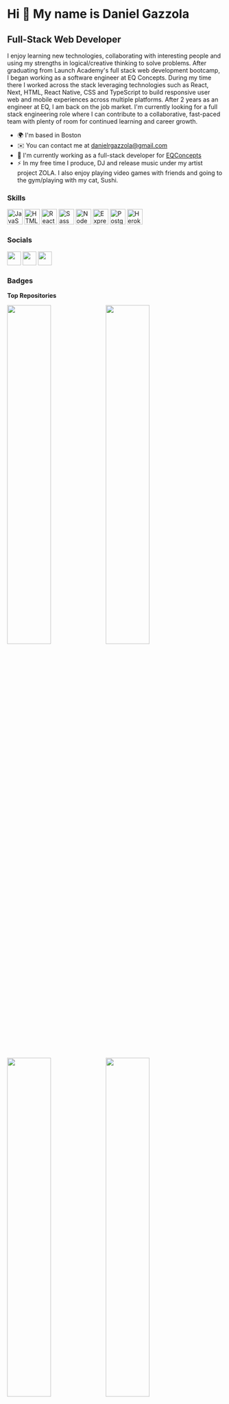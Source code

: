 Hi 👋 My name is Daniel Gazzola
===============================

Full-Stack Web Developer
------------------------

I enjoy learning new technologies, collaborating with interesting people and using my strengths in logical/creative thinking to solve problems. After graduating from Launch Academy's full stack web development bootcamp, I began working as a software engineer at EQ Concepts. During my time there I worked across the stack leveraging technologies such as React, Next, HTML, React Native, CSS and TypeScript to build responsive user web and mobile experiences across multiple platforms. After 2 years as an engineer at EQ, I am back on the job market. I'm currently looking for a full stack engineering role where I can contribute to a collaborative, fast-paced team with plenty of room for continued learning and career growth.

* 🌍  I'm based in Boston
* ✉️  You can contact me at [danielrgazzola@gmail.com](mailto:danielrgazzola@gmail.com)
* 🚀  I'm currently working as a full-stack developer for [EQConcepts](https://github.com/EQ-Concepts)
* ⚡  In my free time I produce, DJ and release music under my artist project ZOLA. I also enjoy playing video games with friends and going to the gym/playing with my cat, Sushi.

### Skills

<p align="left">
<a href="https://developer.mozilla.org/en-US/docs/Web/JavaScript" target="_blank" rel="noreferrer"><img src="https://raw.githubusercontent.com/danielcranney/readme-generator/main/public/icons/skills/javascript-colored.svg" width="36" height="36" alt="JavaScript" /></a>
<a href="https://developer.mozilla.org/en-US/docs/Glossary/HTML5" target="_blank" rel="noreferrer"><img src="https://raw.githubusercontent.com/danielcranney/readme-generator/main/public/icons/skills/html5-colored.svg" width="36" height="36" alt="HTML5" /></a>
<a href="https://reactjs.org/" target="_blank" rel="noreferrer"><img src="https://raw.githubusercontent.com/danielcranney/readme-generator/main/public/icons/skills/react-colored.svg" width="36" height="36" alt="React" /></a>
<a href="https://sass-lang.com/" target="_blank" rel="noreferrer"><img src="https://raw.githubusercontent.com/danielcranney/readme-generator/main/public/icons/skills/sass-colored.svg" width="36" height="36" alt="Sass" /></a>
<a href="https://nodejs.org/en/" target="_blank" rel="noreferrer"><img src="https://raw.githubusercontent.com/danielcranney/readme-generator/main/public/icons/skills/nodejs-colored.svg" width="36" height="36" alt="NodeJS" /></a>
<a href="https://expressjs.com/" target="_blank" rel="noreferrer"><img src="https://raw.githubusercontent.com/danielcranney/readme-generator/main/public/icons/skills/express-colored.svg" width="36" height="36" alt="Express" /></a>
<a href="https://www.postgresql.org/" target="_blank" rel="noreferrer"><img src="https://raw.githubusercontent.com/danielcranney/readme-generator/main/public/icons/skills/postgresql-colored.svg" width="36" height="36" alt="PostgreSQL" /></a>
<a href="https://www.heroku.com/" target="_blank" rel="noreferrer"><img src="https://raw.githubusercontent.com/danielcranney/readme-generator/main/public/icons/skills/heroku-colored.svg" width="36" height="36" alt="Heroku" /></a>
</p>

### Socials

<p align="left"> <a href="https://discord.com/users/ZOLA#7014" target="_blank" rel="noreferrer"><img src="https://raw.githubusercontent.com/danielcranney/readme-generator/main/public/icons/socials/discord.svg" width="32" height="32" /></a> <a href="https://www.github.com/dgazzola" target="_blank" rel="noreferrer"><img src="https://raw.githubusercontent.com/danielcranney/readme-generator/main/public/icons/socials/github.svg" width="32" height="32" /></a> <a href="https://www.linkedin.com/in/daniel-gazzola/" target="_blank" rel="noreferrer"><img src="https://raw.githubusercontent.com/danielcranney/readme-generator/main/public/icons/socials/linkedin.svg" width="32" height="32" /></a></p>

### Badges

<b>Top Repositories</b>

<div width="100%" align="center"><a href="https://github.com/dgazzola/gigshare" align="left"><img align="left" width="45%" src="https://github-readme-stats.vercel.app/api/pin/?username=dgazzola&repo=gigshare&title_color=0891b2&text_color=ffffff&icon_color=0891b2&bg_color=1c1917&hide_border=true&locale=en" /></a></div>
<div width="100%" align="center"><a href="https://github.com/dgazzola/dan-dithers" align="left"><img align="left" width="45%" src="https://github-readme-stats.vercel.app/api/pin/?username=dgazzola&repo=DanDithers&title_color=0891b2&text_color=ffffff&icon_color=0891b2&bg_color=1c1917&hide_border=true&locale=en" /></a></div>
<div width="100%" align="center"><a href="https://github.com/dgazzola/onboarding-frontend" align="left"><img align="left" width="45%" src="https://github-readme-stats.vercel.app/api/pin/?username=dgazzola&repo=OnboardingFrontend&title_color=0891b2&text_color=ffffff&icon_color=0891b2&bg_color=1c1917&hide_border=true&locale=en" /></a></div>
<div width="100%" align="center"><a href="https://github.com/dgazzola/onboarding-backend" align="left"><img align="left" width="45%" src="https://github-readme-stats.vercel.app/api/pin/?username=dgazzola&repo=OnboardingBackend&title_color=0891b2&text_color=ffffff&icon_color=0891b2&bg_color=1c1917&hide_border=true&locale=en" /></a></div>


<br /><br /><br /><br /><br /><br /><br />
